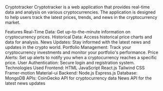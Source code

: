 
Cryptotracker
Cryptotracker is a web application that provides real-time data and analysis on various cryptocurrencies. The application is designed to help users track the latest prices, trends, and news in the cryptocurrency market.

Features
Real-Time Data: Get up-to-the-minute information on cryptocurrency prices.
Historical Data: Access historical price charts and data for analysis.
News Updates: Stay informed with the latest news and updates in the crypto world.
Portfolio Management: Track your cryptocurrency investments and monitor your portfolio's performance.
Price Alerts: Set up alerts to notify you when a cryptocurrency reaches a specific price.
User Authentication: Secure login and registration system.
Technologies Used
Frontend:
HTML
JavaScript
React.js
Tailwind CSS
Framer-motion
Material-ui
Backend:
Node.js
Express.js
Database:
MongoDB
APIs:
CoinGecko API for cryptocurrency data
News API for the latest news updates
